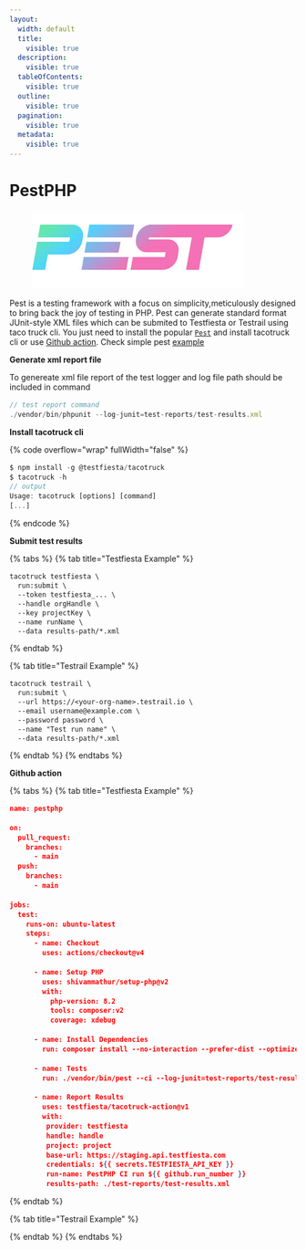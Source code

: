 ```yaml
---
layout:
  width: default
  title:
    visible: true
  description:
    visible: true
  tableOfContents:
    visible: true
  outline:
    visible: true
  pagination:
    visible: true
  metadata:
    visible: true
---
```


# PestPHP



<figure><img src="../../../.gitbook/assets/pestphp logo.jpeg" alt=""><figcaption></figcaption></figure>

Pest is a testing framework with a focus on simplicity,meticulously designed to bring back the joy of testing in PHP. Pest  can  generate standard format JUnit-style XML files  which can be  submited  to Testfiesta or Testrail using taco truck cli. You just need to install the popular [`Pest`](https://pestphp.com/docs/installation) and install tacotruck  cli or use [Github action](https://github.com/testfiesta/tacotruck-action).  Check simple pest  [example](https://github.com/testfiesta/tacotruck-examples/tree/main/demo-pestphp-tf) &#x20;

**Generate xml report file**&#x20;

To genereate xml file  report  of the test logger and log file path should be included in command&#x20;

```javascript
// test report command
./vendor/bin/phpunit --log-junit=test-reports/test-results.xml
```

**Install tacotruck cli** &#x20;

{% code overflow="wrap" fullWidth="false" %}
```javascript
$ npm install -g @testfiesta/tacotruck
$ tacotruck -h
// output
Usage: tacotruck [options] [command]
[...]
```
{% endcode %}

**Submit test results**

{% tabs %}
{% tab title="Testfiesta Example" %}
```
tacotruck testfiesta \
  run:submit \
  --token testfiesta_... \
  --handle orgHandle \
  --key projectKey \
  --name runName \
  --data results-path/*.xml
```
{% endtab %}

{% tab title="Testrail Example" %}
```
tacotruck testrail \
  run:submit \
  --url https://<your-org-name>.testrail.io \
  --email username@example.com \
  --password password \
  --name "Test run name" \
  --data results-path/*.xml
```
{% endtab %}
{% endtabs %}

**Github action**

{% tabs %}
{% tab title="Testfiesta Example" %}
```json
name: pestphp

on:
  pull_request:
    branches:
      - main
  push:
    branches:
      - main

jobs:
  test:
    runs-on: ubuntu-latest
    steps:
      - name: Checkout
        uses: actions/checkout@v4

      - name: Setup PHP
        uses: shivammathur/setup-php@v2
        with:
          php-version: 8.2
          tools: composer:v2
          coverage: xdebug

      - name: Install Dependencies
        run: composer install --no-interaction --prefer-dist --optimize-autoloader

      - name: Tests
        run: ./vendor/bin/pest --ci --log-junit=test-reports/test-results.xml

      - name: Report Results
        uses: testfiesta/tacotruck-action@v1
        with:
         provider: testfiesta
         handle: handle
         project: project
         base-url: https://staging.api.testfiesta.com
         credentials: ${{ secrets.TESTFIESTA_API_KEY }}
         run-name: PestPHP CI run ${{ github.run_number }}
         results-path: ./test-reports/test-results.xml
```
{% endtab %}

{% tab title="Testrail Example" %}

{% endtab %}
{% endtabs %}
